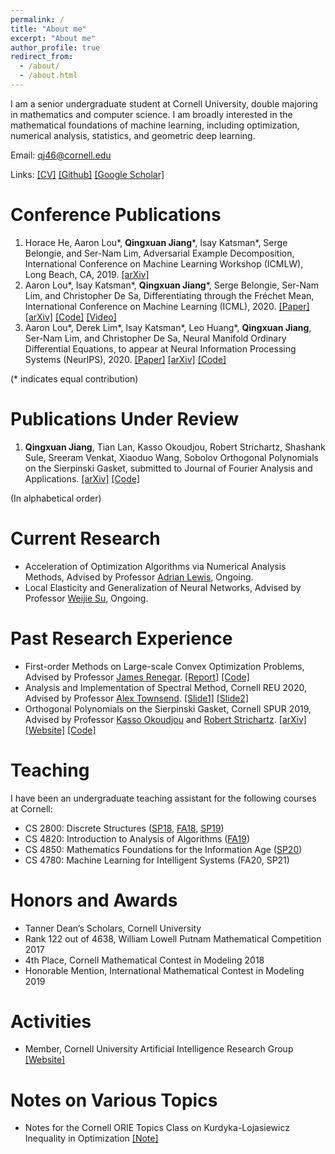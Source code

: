```yaml
---
permalink: /
title: "About me"
excerpt: "About me"
author_profile: true
redirect_from: 
  - /about/
  - /about.html
---
```


I am a senior undergraduate student at Cornell University, double majoring in mathematics and computer science. I am broadly interested in the mathematical foundations of machine learning, including optimization, numerical analysis, statistics, and geometric deep learning.

Email: qj46@cornell.edu

Links: [[CV]](https://mathreader.github.io/files/cv.pdf) [[Github]](https://github.com/mathreader) [[Google Scholar]](https://scholar.google.com/citations?user=D7TlJL4AAAAJ)


Conference Publications
======
1. Horace He, Aaron Lou\*, __Qingxuan Jiang__\*, Isay Katsman\*, Serge Belongie, and Ser-Nam Lim, Adversarial Example Decomposition, International Conference on Machine Learning Workshop (ICMLW), Long Beach, CA, 2019. [[arXiv]](https://arxiv.org/abs/1812.01198)
1. Aaron Lou\*, Isay Katsman\*, __Qingxuan Jiang__\*,  Serge Belongie,  Ser-Nam Lim, and Christopher De Sa, Differentiating through the Fréchet Mean, International Conference on Machine Learning (ICML), 2020. [[Paper]](http://proceedings.mlr.press/v119/lou20a/lou20a.pdf) [[arXiv]](https://arxiv.org/abs/2003.00335) [[Code]](https://github.com/CUAI/Differentiable-Frechet-Mean) [[Video]](https://icml.cc/virtual/2020/poster/6073)
1. Aaron Lou\*, Derek Lim\*, Isay Katsman\*, Leo Huang\*, __Qingxuan Jiang__, Ser-Nam Lim, and Christopher De Sa, Neural Manifold Ordinary Differential Equations, to appear at Neural Information Processing Systems (NeurlPS), 2020. [[Paper]](https://papers.nips.cc/paper/2020/file/cbf8710b43df3f2c1553e649403426df-Paper.pdf) [[arXiv]](https://arxiv.org/abs/2006.10254) [[Code]](https://github.com/CUAI/Neural-Manifold-Ordinary-Differential-Equations)

(\* indicates equal contribution)


Publications Under Review
======
1. __Qingxuan Jiang__, Tian Lan, Kasso Okoudjou, Robert Strichartz, Shashank Sule, Sreeram Venkat, Xiaoduo Wang, Sobolov Orthogonal Polynomials on the Sierpinski Gasket, submitted to Journal of Fourier Analysis and Applications. [[arXiv]](https://arxiv.org/abs/2010.00107) [[Code]](https://github.com/s769/op_on_sg)

(In alphabetical order)


Current Research
======
- Acceleration of Optimization Algorithms via Numerical Analysis Methods, Advised by Professor [Adrian Lewis](https://people.orie.cornell.edu/aslewis/), Ongoing.
- Local Elasticity and Generalization of Neural Networks, Advised by Professor [Weijie Su](http://stat.wharton.upenn.edu/~suw/), Ongoing.


Past Research Experience
======
- First-order Methods on Large-scale Convex Optimization Problems, Advised by Professor [James Renegar](https://www.engineering.cornell.edu/faculty-directory/james-renegar). [[Report]](https://mathreader.github.io/files/report_first_order_method.pdf) [[Code]](https://github.com/mathreader/first-order-method-feasibility)
- Analysis and Implementation of Spectral Method, Cornell REU 2020, Advised by Professor [Alex Townsend](http://pi.math.cornell.edu/~ajt/). [[Slide1]](https://mathreader.github.io/files/Slides_REU_Project1_contFEAST_extension.pdf) [[Slide2]](https://mathreader.github.io/files/Slides_REU_Project2_fractional_diffusion_equations.pdf)
- Orthogonal Polynomials on the Sierpinski Gasket, Cornell SPUR 2019, Advised by Professor [Kasso Okoudjou](https://sites.tufts.edu/kasso/) and [Robert Strichartz](https://math.cornell.edu/robert-s-strichartz). [[arXiv]](https://arxiv.org/abs/2010.00107) [[Website]](https://e.math.cornell.edu/sites/op_on_sg/html/) [[Code]](https://github.com/s769/op_on_sg)


Teaching
======
I have been an undergraduate teaching assistant for the following courses at Cornell:
- CS 2800: Discrete Structures ([SP18](https://courses.cis.cornell.edu/cs2800/wiki/index.php/CS_2800_Spring_2018), [FA18](https://courses.cis.cornell.edu/cs2800/wiki/index.php/CS_2800_Fall_2018), [SP19](https://courses.cis.cornell.edu/cs2800/wiki/index.php/CS_2800_Spring_2019))
- CS 4820: Introduction to Analysis of Algorithms ([FA19](https://www.cs.cornell.edu/courses/cs4820/2019fa/))
- CS 4850: Mathematics Foundations for the Information Age ([SP20](https://www.cs.cornell.edu/courses/cs4850/2020sp/))
- CS 4780: Machine Learning for Intelligent Systems (FA20, SP21)


Honors and Awards
======
- Tanner Dean’s Scholars, Cornell University
- Rank 122 out of 4638, William Lowell Putnam Mathematical Competition 2017
- 4th Place, Cornell Mathematical Contest in Modeling 2018
- Honorable Mention, International Mathematical Contest in Modeling 2019


Activities
======
- Member, Cornell University Artificial Intelligence Research Group [[Website]](https://cuai.github.io/)


Notes on Various Topics
======
- Notes for the Cornell ORIE Topics Class on Kurdyka-Lojasiewicz Inequality in Optimization [[Note]](https://mathreader.github.io/files/note_kurdyka_lojasiewicz_inequality.pdf)